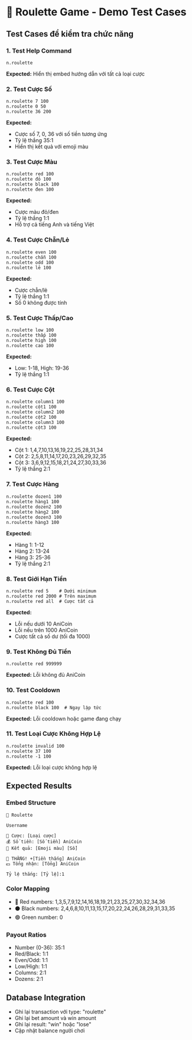 # 🎰 Roulette Game - Demo Test Cases

## Test Cases để kiểm tra chức năng

### 1. Test Help Command
```
n.roulette
```
**Expected:** Hiển thị embed hướng dẫn với tất cả loại cược

### 2. Test Cược Số
```
n.roulette 7 100
n.roulette 0 50
n.roulette 36 200
```
**Expected:** 
- Cược số 7, 0, 36 với số tiền tương ứng
- Tỷ lệ thắng 35:1
- Hiển thị kết quả với emoji màu

### 3. Test Cược Màu
```
n.roulette red 100
n.roulette đỏ 100
n.roulette black 100
n.roulette đen 100
```
**Expected:**
- Cược màu đỏ/đen
- Tỷ lệ thắng 1:1
- Hỗ trợ cả tiếng Anh và tiếng Việt

### 4. Test Cược Chẵn/Lẻ
```
n.roulette even 100
n.roulette chẵn 100
n.roulette odd 100
n.roulette lẻ 100
```
**Expected:**
- Cược chẵn/lẻ
- Tỷ lệ thắng 1:1
- Số 0 không được tính

### 5. Test Cược Thấp/Cao
```
n.roulette low 100
n.roulette thấp 100
n.roulette high 100
n.roulette cao 100
```
**Expected:**
- Low: 1-18, High: 19-36
- Tỷ lệ thắng 1:1

### 6. Test Cược Cột
```
n.roulette column1 100
n.roulette cột1 100
n.roulette column2 100
n.roulette cột2 100
n.roulette column3 100
n.roulette cột3 100
```
**Expected:**
- Cột 1: 1,4,7,10,13,16,19,22,25,28,31,34
- Cột 2: 2,5,8,11,14,17,20,23,26,29,32,35
- Cột 3: 3,6,9,12,15,18,21,24,27,30,33,36
- Tỷ lệ thắng 2:1

### 7. Test Cược Hàng
```
n.roulette dozen1 100
n.roulette hàng1 100
n.roulette dozen2 100
n.roulette hàng2 100
n.roulette dozen3 100
n.roulette hàng3 100
```
**Expected:**
- Hàng 1: 1-12
- Hàng 2: 13-24
- Hàng 3: 25-36
- Tỷ lệ thắng 2:1

### 8. Test Giới Hạn Tiền
```
n.roulette red 5    # Dưới minimum
n.roulette red 2000 # Trên maximum
n.roulette red all  # Cược tất cả
```
**Expected:**
- Lỗi nếu dưới 10 AniCoin
- Lỗi nếu trên 1000 AniCoin
- Cược tất cả số dư (tối đa 1000)

### 9. Test Không Đủ Tiền
```
n.roulette red 999999
```
**Expected:** Lỗi không đủ AniCoin

### 10. Test Cooldown
```
n.roulette red 100
n.roulette black 100  # Ngay lập tức
```
**Expected:** Lỗi cooldown hoặc game đang chạy

### 11. Test Loại Cược Không Hợp Lệ
```
n.roulette invalid 100
n.roulette 37 100
n.roulette -1 100
```
**Expected:** Lỗi loại cược không hợp lệ

## Expected Results

### Embed Structure
```
🎰 Roulette

Username

🎯 Cược: [Loại cược]
💰 Số tiền: [Số tiền] AniCoin
🎲 Kết quả: [Emoji màu] [Số]

🎉 THẮNG! +[Tiền thắng] AniCoin
💵 Tổng nhận: [Tổng] AniCoin

Tỷ lệ thắng: [Tỷ lệ]:1
```

### Color Mapping
- 🔴 Red numbers: 1,3,5,7,9,12,14,16,18,19,21,23,25,27,30,32,34,36
- ⚫ Black numbers: 2,4,6,8,10,11,13,15,17,20,22,24,26,28,29,31,33,35
- 🟢 Green number: 0

### Payout Ratios
- Number (0-36): 35:1
- Red/Black: 1:1
- Even/Odd: 1:1
- Low/High: 1:1
- Columns: 2:1
- Dozens: 2:1

## Database Integration
- Ghi lại transaction với type: "roulette"
- Ghi lại bet amount và win amount
- Ghi lại result: "win" hoặc "lose"
- Cập nhật balance người chơi 